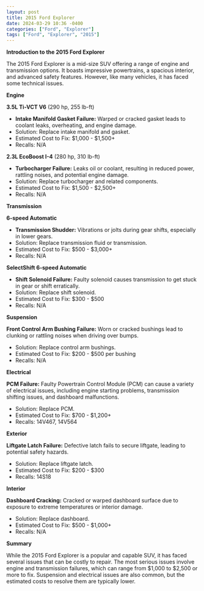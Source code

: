 ```yaml
---
layout: post
title: 2015 Ford Explorer
date: 2024-03-29 10:36 -0400
categories: ["Ford", "Explorer"]
tags: ["Ford", "Explorer", "2015"]
---
```

**Introduction to the 2015 Ford Explorer**

The 2015 Ford Explorer is a mid-size SUV offering a range of engine and transmission options. It boasts impressive powertrains, a spacious interior, and advanced safety features. However, like many vehicles, it has faced some technical issues.

**Engine**

**3.5L Ti-VCT V6** (290 hp, 255 lb-ft)
- **Intake Manifold Gasket Failure:** Warped or cracked gasket leads to coolant leaks, overheating, and engine damage.
- Solution: Replace intake manifold and gasket.
- Estimated Cost to Fix: $1,000 - $1,500+
- Recalls: N/A

**2.3L EcoBoost I-4** (280 hp, 310 lb-ft)
- **Turbocharger Failure:** Leaks oil or coolant, resulting in reduced power, rattling noises, and potential engine damage.
- Solution: Replace turbocharger and related components.
- Estimated Cost to Fix: $1,500 - $2,500+
- Recalls: N/A

**Transmission**

**6-speed Automatic**
- **Transmission Shudder:** Vibrations or jolts during gear shifts, especially in lower gears.
- Solution: Replace transmission fluid or transmission.
- Estimated Cost to Fix: $500 - $3,000+
- Recalls: N/A

**SelectShift 6-speed Automatic**
- **Shift Solenoid Failure:** Faulty solenoid causes transmission to get stuck in gear or shift erratically.
- Solution: Replace shift solenoid.
- Estimated Cost to Fix: $300 - $500
- Recalls: N/A

**Suspension**

**Front Control Arm Bushing Failure:** Worn or cracked bushings lead to clunking or rattling noises when driving over bumps.
- Solution: Replace control arm bushings.
- Estimated Cost to Fix: $200 - $500 per bushing
- Recalls: N/A

**Electrical**

**PCM Failure:** Faulty Powertrain Control Module (PCM) can cause a variety of electrical issues, including engine starting problems, transmission shifting issues, and dashboard malfunctions.
- Solution: Replace PCM.
- Estimated Cost to Fix: $700 - $1,200+
- Recalls: 14V467, 14V564

**Exterior**

**Liftgate Latch Failure:** Defective latch fails to secure liftgate, leading to potential safety hazards.
- Solution: Replace liftgate latch.
- Estimated Cost to Fix: $200 - $300
- Recalls: 14S18

**Interior**

**Dashboard Cracking:** Cracked or warped dashboard surface due to exposure to extreme temperatures or interior damage.
- Solution: Replace dashboard.
- Estimated Cost to Fix: $500 - $1,000+
- Recalls: N/A

**Summary**

While the 2015 Ford Explorer is a popular and capable SUV, it has faced several issues that can be costly to repair. The most serious issues involve engine and transmission failures, which can range from $1,000 to $2,500 or more to fix. Suspension and electrical issues are also common, but the estimated costs to resolve them are typically lower.
